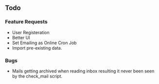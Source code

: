 

## Todo ##

### Feature Requests ###

 * User Registeration
 * Better UI
 * Set Emailing as Online Cron Job
 * Import pre-existing data.


### Bugs ###

 * Mails getting archived when reading inbox resulting it never been seen by the check_mail script.